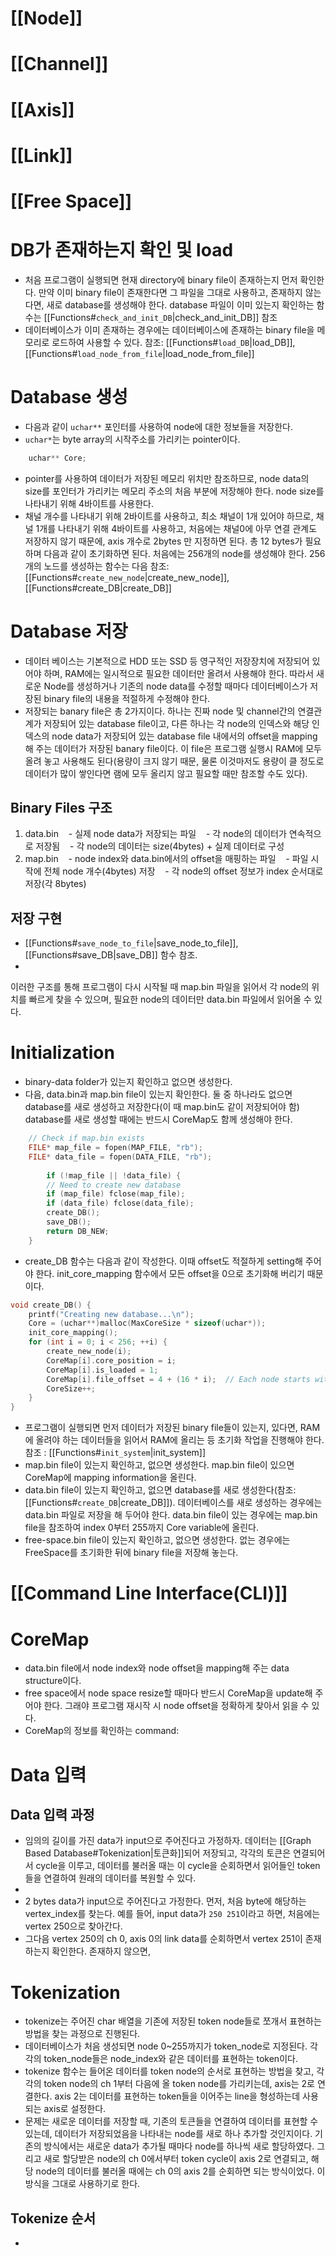 # [[Node]]
# [[Channel]]

# [[Axis]]

# [[Link]]
# [[Free Space]]

# DB가 존재하는지 확인 및 load
- 처음 프로그램이 실행되면 현재 directory에 binary file이 존재하는지 먼저 확인한다. 만약 이미 binary file이 존재한다면 그 파일을 그대로 사용하고, 존재하지 않는다면, 새로 database를 생성해야 한다. database 파일이 이미 있는지 확인하는 함수는 [[Functions#`check_and_init_DB`|check_and_init_DB]] 참조 
- 데이터베이스가 이미 존재하는 경우에는 데이터베이스에 존재하는 binary file을 메모리로 로드하여 사용할 수 있다. 참조: [[Functions#`load_DB`|load_DB]], [[Functions#`load_node_from_file`|load_node_from_file]]

# Database 생성
- 다음과 같이 `uchar**` 포인터를 사용하여 node에 대한 정보들을 저장한다.
- `uchar*`는 byte array의 시작주소를 가리키는 pointer이다.
```c
    uchar** Core;
```
- pointer를 사용하여 데이터가 저장된 메모리 위치만 참조하므로, node data의 size를 포인터가 가리키는 메모리 주소의 처음 부분에 저장해야 한다. node size를 나타내기 위해 4바이트를 사용한다. 
- 채널 개수를 나타내기 위해 2바이트를 사용하고, 최소 채널이 1개 있어야 하므로, 채널 1개를 나타내기 위해 4바이트를 사용하고, 처음에는 채널0에 아무 연결 관계도 저장하지 않기 때문에, axis 개수로 2bytes 만 지정하면 된다. 총 12 bytes가 필요하며 다음과 같이 초기화하면 된다. 처음에는 256개의 node를 생성해야 한다. 256개의 노드를 생성하는 함수는 다음 참조: [[Functions#`create_new_node`|create_new_node]], [[Functions#create_DB|create_DB]]

# Database 저장
- 데이터 베이스는 기본적으로 HDD 또는 SSD 등 영구적인 저장장치에 저장되어 있어야 하며, RAM에는 일시적으로 필요한 데이터만 올려서 사용해야 한다. 따라서 새로운 Node를 생성하거나 기존의 node data를 수정할 때마다 데이터베이스가 저장된 binary file의 내용을 적절하게 수정해야 한다. 
- 저장되는 banary file은 총 2가지이다. 하나는 진짜 node 및 channel간의 연결관계가 저장되어 있는 database file이고, 다른 하나는 각 node의 인덱스와 해당 인덱스의 node data가 저장되어 있는 database file 내에서의 offset을 mapping해 주는 데이터가 저장된 banary file이다. 이 file은 프로그램 실행시 RAM에 모두 올려 놓고 사용해도 된다(용량이 크지 않기 때문, 물론 이것마저도 용량이 클 정도로 데이터가 많이 쌓인다면 램에 모두 올리지 않고 필요할 때만 참조할 수도 있다).
## Binary Files 구조
1. data.bin
   - 실제 node data가 저장되는 파일
   - 각 node의 데이터가 연속적으로 저장됨
   - 각 node의 데이터는 size(4bytes) + 실제 데이터로 구성
2. map.bin
   - node index와 data.bin에서의 offset을 매핑하는 파일
   - 파일 시작에 전체 node 개수(4bytes) 저장
   - 각 node의 offset 정보가 index 순서대로 저장(각 8bytes)
## 저장 구현
- [[Functions#`save_node_to_file`|save_node_to_file]], [[Functions#save_DB|save_DB]] 함수 참조.
- 
이러한 구조를 통해 프로그램이 다시 시작될 때 map.bin 파일을 읽어서 각 node의 위치를 빠르게 찾을 수 있으며, 필요한 node의 데이터만 data.bin 파일에서 읽어올 수 있다.

# Initialization
- binary-data folder가 있는지 확인하고 없으면 생성한다. 
- 다음, data.bin과 map.bin file이 있는지 확인한다. 둘 중 하나라도 없으면 database를 새로 생성하고 저장한다(이 때 map.bin도 같이 저장되어야 함) database를 새로 생성할 때에는 반드시 CoreMap도 함께 생성해야 한다. 
```c
    // Check if map.bin exists
    FILE* map_file = fopen(MAP_FILE, "rb");
    FILE* data_file = fopen(DATA_FILE, "rb");
    
        if (!map_file || !data_file) {
        // Need to create new database
        if (map_file) fclose(map_file);
        if (data_file) fclose(data_file);
        create_DB();
        save_DB();
        return DB_NEW;
    }
```
- create_DB 함수는 다음과 같이 작성한다.  이때 offset도 적절하게 setting해 주어야 한다. init_core_mapping 함수에서 모든 offset을 0으로 초기화해 버리기 때문이다.
```c
void create_DB() {
    printf("Creating new database...\n");
    Core = (uchar**)malloc(MaxCoreSize * sizeof(uchar*));
    init_core_mapping();
    for (int i = 0; i < 256; ++i) {
        create_new_node(i);
        CoreMap[i].core_position = i;
        CoreMap[i].is_loaded = 1;
        CoreMap[i].file_offset = 4 + (16 * i);  // Each node starts with 16 bytes, plus 4 bytes header
        CoreSize++;
    }
}
```

- 프로그램이 실행되면 먼저 데이터가 저장된 binary file들이 있는지, 있다면, RAM에 올려야 하는 데이터들을 읽어서 RAM에 올리는 등 초기화 작업을 진행해야 한다. 참조 : [[Functions#`init_system`|init_system]]
- map.bin file이 있는지 확인하고, 없으면 생성한다. map.bin file이 있으면 CoreMap에 mapping information을 올린다. 
- data.bin file이 있는지 확인하고, 없으면 database를 새로 생성한다(참조: [[Functions#`create_DB`|create_DB]]). 데이터베이스를 새로 생성하는 경우에는 data.bin 파일로 저장을 해 두어야 한다. data.bin file이 있는 경우에는 map.bin file을 참조하여 index 0부터 255까지 Core variable에 올린다. 
- free-space.bin file이 있는지 확인하고, 없으면 생성한다. 없는 경우에는 FreeSpace를 초기화한 뒤에 binary file을 저장해 놓는다. 

# [[Command Line Interface(CLI)]]

# CoreMap
- data.bin file에서 node index와 node offset을 mapping해 주는 data structure이다. 
- free space에서 node space resize할 때마다 반드시 CoreMap을 update해 주어야 한다. 그래야 프로그램 재시작 시 node offset을 정확하게 찾아서 읽을 수 있다. 
- CoreMap의 정보를 확인하는 command: 

# Data 입력
## Data 입력 과정
- 임의의 길이를 가진 data가 input으로 주어진다고 가정하자. 데이터는 [[Graph Based Database#Tokenization|토큰화]]되어 저장되고, 각각의 토큰은 연결되어서 cycle을 이루고, 데이터를 불러올 때는 이 cycle을 순회하면서 읽어들인 token들을 연결하여 원래의 데이터를 복원할 수 있다. 
- 
- 2 bytes data가 input으로 주어진다고 가정한다. 먼저, 처음 byte에 해당하는 vertex_index를 찾는다. 예를 들어, input data가 `250 251`이라고 하면, 처음에는 vertex 250으로 찾아간다. 
- 그다음 vertex 250의 ch 0, axis 0의 link data를 순회하면서 vertex 251이 존재하는지 확인한다. 존재하지 않으면, 
# Tokenization
- tokenize는 주어진 char 배열을 기존에 저장된 token node들로 쪼개서 표현하는 방법을 찾는 과정으로 진행된다. 
- 데이터베이스가 처음 생성되면 node 0~255까지가 token_node로 지정된다. 각각의 token_node들은 node_index와 같은 데이터를 표현하는 token이다. 
- tokenize 함수는 들어온 데이터를 token node의 순서로 표현하는 방법을 찾고, 각각의 token node의 ch 1부터 다음에 올 token node를 가리키는데, axis는 2로 연결한다. axis 2는 데이터를 표현하는 token들을 이어주는 line을 형성하는데 사용되는 axis로 설정한다. 
- 문제는 새로운 데이터를 저장할 때, 기존의 토큰들을 연결하여 데이터를 표현할 수 있는데, 데이터가 저장되었음을 나타내는 node를 새로 하나 추가할 것인지이다. 기존의 방식에서는 새로운 data가 추가될 때마다 node를 하나씩 새로 할당하였다. 그리고 새로 할당받은 node의 ch 0에서부터 token cycle이 axis 2로 연결되고, 해당 node의 데이터를 불러올 때에는  ch 0의 axis 2를 순회하면 되는 방식이었다. 이 방식을 그대로 사용하기로 한다. 
## Tokenize 순서
- 